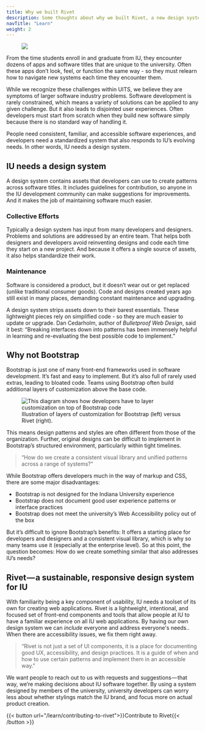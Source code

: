 ```yaml
---
title: Why we built Rivet
description: Some thoughts about why we built Rivet, a new design system for software at IU.
navTitle: "Learn"
weight: 2
---
```

<figure class="rvtd-article-figure rvt-p-left-xxl rvt-p-right-xxl p-bottom-xxl">
    <img src="/img/homepage-hero.png" alt=" ">
</figure>

From the time students enroll in and graduate from IU, they encounter dozens of apps and software titles that are unique to the university. Often these apps don’t look, feel, or function the same way - so they must relearn how to navigate new systems each time they encounter them.

While we recognize these challenges within UITS, we believe they are symptoms of larger software industry problems. Software development is rarely constrained, which means a variety of solutions can be applied to any given challenge. But it also leads to disjointed user experiences. Often developers must start from scratch when they build new software simply because there is no standard way of handling it.

People need consistent, familiar, and accessible software experiences, and developers need a standardized system that also responds to IU’s evolving needs. In other words, IU needs a design system.

## IU needs a design system
A design system contains assets that developers can use to create patterns across software titles. It includes guidelines for contribution, so anyone in the IU development community can make suggestions for improvements. And it makes the job of maintaining software much easier.

### Collective Efforts
Typically a design system has input from many developers and designers. Problems and solutions are addressed by an entire team. That helps both designers and developers avoid reinventing designs and code each time they start on a new project. And because it offers a single source of assets, it also helps standardize their work.

### Maintenance
Software is considered a product, but it doesn’t wear out or get replaced (unlike traditional consumer goods). Code and designs created years ago still exist in many places, demanding constant maintenance and upgrading.

A design system strips assets down to their barest essentials. These lightweight pieces rely on simplified code - so they are much easier to update or upgrade. Dan Cedarholm, author of _Bulletproof Web Design_, said it best: “Breaking interfaces down into patterns has been immensely helpful in learning and re-evaluating the best possible code to implement.”

## Why not Bootstrap
Bootstrap is just one of many front-end frameworks used in software development. It’s fast and easy to implement. But it’s also full of rarely used extras, leading to bloated code. Teams using Bootstrap often build additional layers of customization above the base code.

<figure class="rvtd-article-figure p-top-xxl p-bottom-xxl">
    <img src="/img/docs/rvtd-bootstrap-diagram.png" alt="This diagram shows how developers have to layer customization on top of Bootstrap code">
    <figcaption>Illustration of layers of customization for Bootstrap (left) versus Rivet (right).</figcaption>
</figure>

This means design patterns and styles are often different from those of the organization. Further, original designs can be difficult to implement in Bootstrap’s structured environment, particularly within tight timelines.

> “How do we create a consistent visual library and unified patterns across a range of systems?"

While Bootstrap offers developers much in the way of markup and CSS, there are some major disadvantages:

- Bootstrap is not designed for the Indiana University experience
- Bootstrap does not document good user experience patterns or interface practices
- Bootstrap does not meet the university’s Web Accessibility policy out of the box

But it’s difficult to ignore Bootstrap’s benefits: It offers a starting place for developers and designers and a consistent visual library, which is why so many teams use it (especially at the enterprise level). So at this point, the question becomes: How do we create something similar that also addresses IU’s needs?

## Rivet — a sustainable, responsive design system for IU
With familiarity being a key component of usability, IU needs a toolset of its own for creating web applications. Rivet is a lightweight, intentional, and focused set of front-end components and tools that allow people at IU to have a familiar experience on all IU web applications. By having our own design system we can _include_ everyone and address everyone's needs.. When there are accessibility issues, we fix them right away.

> “Rivet is not just a set of UI components, it is a place for documenting good UX, accessibility, and design practices. It is a guide of when and how to use certain patterns and implement them in an accessible way."

We want people to reach out to us with requests and suggestions — that way, we’re making decisions about IU software together. By using a system designed by members of the university, university developers can worry less about whether stylings match the IU brand, and focus more on actual product creation.

<div class="rvt-m-top-lg">
{{< button url="/learn/contributing-to-rivet">}}Contribute to Rivet{{< /button >}}
</div>